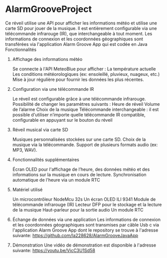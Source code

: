 # AlarmGrooveProject
Ce réveil utilise une API pour afficher les informations météo et utilise une carte SD pour jouer de la musique. Il est entièrement configurable via une télécommande infrarouge (IR), que interchangeable à tout moment. Les informations de connexion et les coordonnées géographiques sont transférées via l'application Alarm Groove App qui est codée en Java
Fonctionnalités
1. Affichage des informations météo

    Se connecte à l'API MeteoBlue pour afficher :
        La température actuelle
        Les conditions météorologiques (ex: ensoleillé, pluvieux, nuageux, etc.)
    Mise à jour régulière pour fournir les données les plus récentes.

2. Configuration via une télécommande IR

    Le réveil est configurable grâce à une télécommande infrarouge.
    Possibilité de changer les paramètres suivants :
        Heure de réveil
        Volume de l’alarme
        Choix de la musique
    Télécommande interchangeable : il est possible d'utiliser n’importe quelle télécommande IR compatible, configurable en appuyant sur le bouton du réveil

3. Réveil musical via carte SD

    Musiques personnalisées stockées sur une carte SD.
    Choix de la musique via la télécommande.
    Support de plusieurs formats audio (ex: MP3, WAV).

4. Fonctionnalités supplémentaires

    Écran OLED pour l'affichage de l’heure, des données météo et des informations sur la musique en cours de lecture.
    Synchronisation automatique de l'heure via un module RTC

5. Matériel utilisé

    Un microcontrôleur NodeMcu 32s
    Un écran OLED ILI 9341
    Module de télécommande infrarouge (IR)
    Lecteur DFP pour le stockage et la lecture de la musique
    Haut-parleur pour la sortie audio
    Un module RTC

6. Échange de données via une application
   Les informations de connexion et les coordonnées géographiques sont transmises par câble Usb c via l'application Alarm Groove App dont le repository se trouve à l'adresse suivante:
   https://github.com/la228628/AlarmGrooveJavaApp
8. Démonstration
   Une vidéo de démonstration est disponible à l'adresse suivante: 
   https://youtu.be/VicC3U1Sd58
